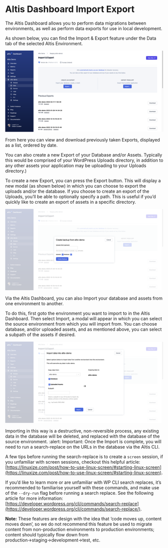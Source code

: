 # Altis Dashboard Import Export

The Altis Dashboard allows you to perform data migrations between environments, as well as perform data exports for use in local development.

As shown below, you can find the Import & Export feature under the Data tab of the selected Altis Environment.

![import export view](../assets/import-export-view.png)

From here you can view and download previously taken Exports, displayed as a list, ordered by date. 

You can also create a new Export of your Database and/or Assets. Typically this would be comprised of your WordPress Uploads directory, in addition to any other assets your application may be uploading to your Uploads directory.)

To create a new Export, you can press the Export button. This will display a new modal (as shown below) in which you can choose to export the uploads and/or the database. If you choose to create an export of the Uploads, you’ll be able to optionally specify a path. This is useful if you’d quickly like to create an export of assets in a specific directory.

![export modal](../assets/export-modal.png)

Via the Altis Dashboard, you can also Import your database and assets from one environment to another. 

To do this, first goto the environment you want to import to in the Altis Dashboard. Then select Import, a modal will appear in which you can select the source environment from which you will import from. You can choose database, and/or uploaded assets, and as mentioned above, you can select a subpath of the assets if desired.

![](../assets/import-modal.png)

Importing in this way is a destructive, non-reversible process, any existing data in the database will be deleted, and replaced with the database of the source environment. :alert: Important: Once the Import is complete, you will need to run a search-replace on the URLs in the database via the Altis CLI. 

A few tips before running the search-replace is to create a `screen` session, if you unfamiliar with screen sessions, checkout this helpful article: [https://linuxize.com/post/how-to-use-linux-screen/#starting-linux-screen](https://linuxize.com/post/how-to-use-linux-screen/#starting-linux-screen).

If you’d like to learn more or are unfamiliar with WP CLI search replaces, it’s recommended to familiarise yourself with these commands, and make use of the `--dry-run` flag before running a search replace. See the following article for more information: [https://developer.wordpress.org/cli/commands/search-replace](https://developer.wordpress.org/cli/commands/search-replace/).

**Note:** These features are design with the idea that ‘code moves up, content moves down’, so we do not recommend this feature be used to migrate content from non-production environments to production environments; content should typically flow down from production→staging→development→test, etc.
